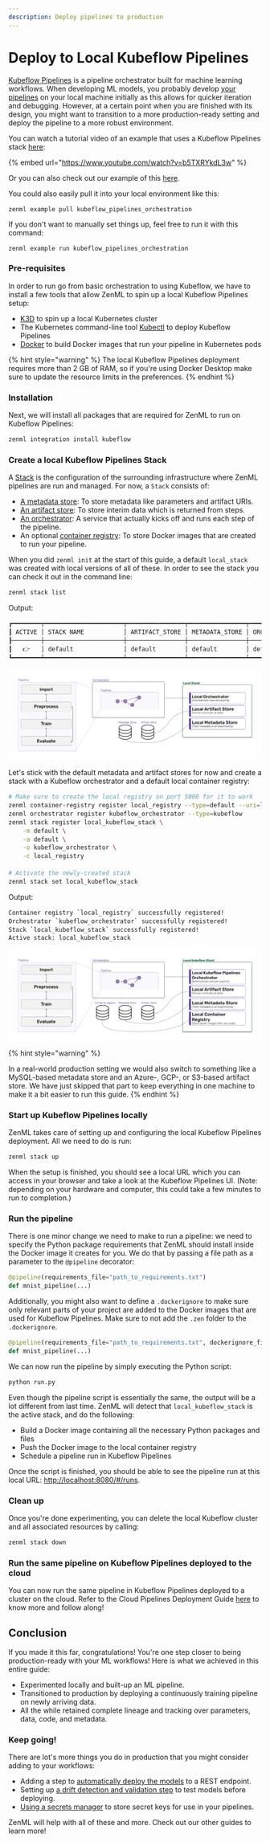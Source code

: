 ```yaml
---
description: Deploy pipelines to production
---
```


# Deploy to Local Kubeflow Pipelines

[Kubeflow Pipelines](https://www.kubeflow.org/docs/components/pipelines/introduction/) is a pipeline
orchestrator built for machine learning workflows. When developing ML models, you probably develop [your pipelines](../developer-guide/getting_started.md#pipeline) on 
your local machine initially as this allows for quicker iteration and debugging. However, at a certain point when you 
are finished with its design, you might want to transition to a more production-ready setting and deploy the pipeline 
to a more robust environment.

You can watch a tutorial video of an example that uses a Kubeflow Pipelines
stack [here](https://www.youtube.com/watch?v=b5TXRYkdL3w):

{% embed url="https://www.youtube.com/watch?v=b5TXRYkdL3w" %}

Or you can also check out our example of this [here](https://github.com/zenml-io/zenml/tree/main/examples/kubeflow_pipelines_orchestration). 

You could also easily pull it into your local environment like this:

```shell
zenml example pull kubeflow_pipelines_orchestration
```

If you don't want to manually set things up, feel free to run it with this
command:

```shell
zenml example run kubeflow_pipelines_orchestration
```

### Pre-requisites

In order to run go from basic orchestration to using Kubeflow, we have to install a few tools that allow ZenML to spin
up a local Kubeflow Pipelines setup:

* [K3D](https://k3d.io/v5.2.1/#installation) to spin up a local Kubernetes cluster
* The Kubernetes command-line tool [Kubectl](https://kubernetes.io/docs/tasks/tools/#kubectl) to deploy Kubeflow
  Pipelines
* [Docker](https://docs.docker.com/get-docker/) to build Docker images that run your pipeline in Kubernetes pods

{% hint style="warning" %}
The local Kubeflow Pipelines deployment requires more than 2 GB of RAM, so if you're using Docker Desktop make sure to
update the resource limits in the preferences.
{% endhint %}

### Installation

Next, we will install all packages that are required for ZenML to run on Kubeflow Pipelines:

```bash
zenml integration install kubeflow
```

### Create a local Kubeflow Pipelines Stack

A [Stack](../introduction/core-concepts.md#stack) is the configuration of the surrounding infrastructure where ZenML pipelines
are run and managed. For now, a `Stack` consists of:

* [A metadata store](../introduction/core-concepts.md#metadata-store): To store metadata like parameters and artifact URIs.
* [An artifact store](../introduction/core-concepts.md#artifact-store): To store
  interim data which is returned from steps.
* [An orchestrator](../introduction/core-concepts.md#orchestrator): A service that actually kicks off and runs each step of the pipeline.
* An optional [container registry](../introduction/core-concepts.md#container-registry): To store Docker images that are created to run your pipeline.

When you did `zenml init` at the start of this guide, a default `local_stack` was created with local versions of all of
these. In order to see the stack you can check it out in the command line:

```bash
zenml stack list
```

Output:

```bash
┏━━━━━━━━┯━━━━━━━━━━━━━━━━━━━━━━┯━━━━━━━━━━━━━━━━┯━━━━━━━━━━━━━━━━┯━━━━━━━━━━━━━━━━━━━━━━┯━━━━━━━━━━━━━━━━━━━━┯━━━━━━━━━━━━━━━━┓
┃ ACTIVE │ STACK NAME           │ ARTIFACT_STORE │ METADATA_STORE │ ORCHESTRATOR         │ CONTAINER_REGISTRY │ MODEL_DEPLOYER ┃
┠────────┼──────────────────────┼────────────────┼────────────────┼──────────────────────┼────────────────────┼────────────────┨
┃   👉   │ default              │ default        │ default        │ default              │                    │                ┃
┗━━━━━━━━┷━━━━━━━━━━━━━━━━━━━━━━┷━━━━━━━━━━━━━━━━┷━━━━━━━━━━━━━━━━┷━━━━━━━━━━━━━━━━━━━━━━┷━━━━━━━━━━━━━━━━━━━━┷━━━━━━━━━━━━━━━━┛
```

![Your local stack when you start.](../assets/localstack.png)

Let's stick with the default metadata and artifact stores for now and create a stack with a Kubeflow orchestrator and a
default local container registry:

```bash
# Make sure to create the local registry on port 5000 for it to work 
zenml container-registry register local_registry --type=default --uri=localhost:5000 
zenml orchestrator register kubeflow_orchestrator --type=kubeflow
zenml stack register local_kubeflow_stack \
    -m default \
    -a default \
    -o kubeflow_orchestrator \
    -c local_registry

# Activate the newly-created stack
zenml stack set local_kubeflow_stack
```

Output:

```bash
Container registry `local_registry` successfully registered!
Orchestrator `kubeflow_orchestrator` successfully registered!
Stack `local_kubeflow_stack` successfully registered!
Active stack: local_kubeflow_stack
```

![Your stack with a Kubeflow Pipelines Orchestrator](../assets/localstack-with-kubeflow-orchestrator.png)

{% hint style="warning" %}

In a real-world production setting we would also switch to something like a MySQL-based metadata store and an Azure-, GCP-, or S3-based
artifact store. We have just skipped that part to keep everything in one machine to make it a bit easier to run this
guide.
{% endhint %}

### Start up Kubeflow Pipelines locally

ZenML takes care of setting up and configuring the local Kubeflow Pipelines deployment. All we need to do is run:

```bash
zenml stack up
```

When the setup is finished, you should see a local URL which you can access in your browser and take a look at the
Kubeflow Pipelines UI. (Note: depending on your hardware and computer, this
could take a few minutes to run to completion.)

### Run the pipeline

There is one minor change we need to make to run a pipeline: we need to specify the Python
package requirements that ZenML should install inside the Docker image it creates for you. We do that by passing a file
path as a parameter to the `@pipeline` decorator:

```python
@pipeline(requirements_file="path_to_requirements.txt")
def mnist_pipeline(...)
```

Additionally, you might also want to define a `.dockerignore` to make sure only relevant parts of your
project are added to the Docker images that are used for Kubeflow Pipelines. Make sure to not add the `.zen`
folder to the `.dockerignore`.

```python
@pipeline(requirements_file="path_to_requirements.txt", dockerignore_file="path_to_dockerignore")
def mnist_pipeline(...)
```

We can now run the pipeline by simply executing the Python script:

```bash
python run.py
```

Even though the pipeline script is essentially the same, the output will be a lot different from last time. ZenML will
detect that `local_kubeflow_stack` is the active stack, and do the following:

* Build a Docker image containing all the necessary Python packages and files
* Push the Docker image to the local container registry
* Schedule a pipeline run in Kubeflow Pipelines

Once the script is finished, you should be able to see the pipeline run at this
local URL: [http://localhost:8080/#/runs](http://localhost:8080/#/runs).

### Clean up

Once you're done experimenting, you can delete the local Kubeflow cluster and all associated resources by calling:

```bash
zenml stack down
```

### Run the same pipeline on Kubeflow Pipelines deployed to the cloud

You can now run the same pipeline in Kubeflow Pipelines deployed to a cluster on the cloud.
Refer to the Cloud Pipelines Deployment Guide [here](../../features/guide-aws-gcp-azure.md) to know more and follow
along!

## Conclusion

If you made it this far, congratulations! You're one step closer to being production-ready with your ML workflows! Here
is what we achieved in this entire guide:

* Experimented locally and built-up an ML pipeline.
* Transitioned to production by deploying a continuously training pipeline on newly arriving data.
* All the while retained complete lineage and tracking over parameters, data, code, and metadata.

### Keep going!

There are lot's more things you do in production that you might consider adding to your workflows:

* Adding a step to [automatically deploy the models](../stack_components/model_deployer.md) to a REST endpoint.
* Setting up [a drift detection and validation step](../advanced_guide/drift_detection.md) to test models before deploying.
* [Using a secrets manager](../advanced_guide/secrets.md) to store secret keys for use in your pipelines.

ZenML will help with all of these and more. Check out our other guides to learn more!

